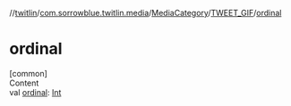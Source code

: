 //[twitlin](../../../index.md)/[com.sorrowblue.twitlin.media](../../index.md)/[MediaCategory](../index.md)/[TWEET_GIF](index.md)/[ordinal](ordinal.md)



# ordinal  
[common]  
Content  
val [ordinal](ordinal.md): [Int](https://kotlinlang.org/api/latest/jvm/stdlib/kotlin/-int/index.html)  



